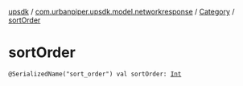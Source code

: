[upsdk](../../index.md) / [com.urbanpiper.upsdk.model.networkresponse](../index.md) / [Category](index.md) / [sortOrder](./sort-order.md)

# sortOrder

`@SerializedName("sort_order") val sortOrder: `[`Int`](https://kotlinlang.org/api/latest/jvm/stdlib/kotlin/-int/index.html)